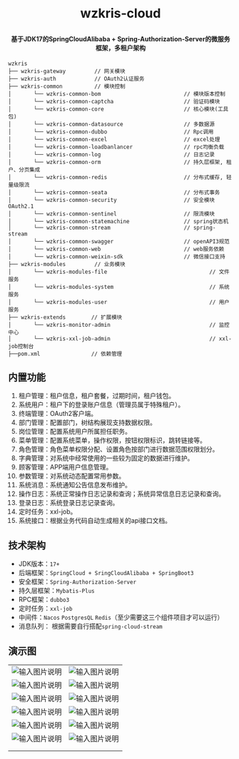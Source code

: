 <h1 align="center" style="margin: 30px 0 30px; font-weight: bold;">wzkris-cloud</h1>
<h4 align="center">基于JDK17的SpringCloudAlibaba + Spring-Authorization-Server的微服务框架，多租户架构</h4>

~~~
wzkris     
├── wzkris-gateway         // 网关模块 
├── wzkris-auth            // OAuth2认证服务
├── wzkris-common          // 模块控制
│       └── wzkris-common-bom                          // 模块版本控制
│       └── wzkris-common-captcha                      // 验证码模块
│       └── wzkris-common-core                         // 核心模块(工具包)
│       └── wzkris-common-datasource                   // 多数据源
│       └── wzkris-common-dubbo                        // Rpc调用
│       └── wzkris-common-excel                        // excel处理
│       └── wzkris-common-loadbanlancer                // rpc均衡负载
│       └── wzkris-common-log                          // 日志记录
│       └── wzkris-common-orm                          // 持久层框架, 租户、分页集成
│       └── wzkris-common-redis                        // 分布式缓存, 轻量级限流
│       └── wzkris-common-seata                        // 分布式事务
│       └── wzkris-common-security                     // 安全模块 OAuth2.1
│       └── wzkris-common-sentinel                     // 限流模块
│       └── wzkris-common-statemachine                 // spring状态机
│       └── wzkris-common-stream                       // spring-stream
│       └── wzkris-common-swagger                      // openAPI3规范
│       └── wzkris-common-web                          // web服务依赖
│       └── wzkris-common-weixin-sdk                   // 微信接口支持
├── wzkris-modules         // 业务模块
│       └── wzkris-modules-file                                // 文件服务 
│       └── wzkris-modules-system                              // 系统服务 
│       └── wzkris-modules-user                                // 用户服务 
├── wzkris-extends        // 扩展模块
│       └── wzkris-monitor-admin                               // 监控中心 
│       └── wzkris-xxl-job-admin                               // xxl-job控制台 
├──pom.xml                // 依赖管理
~~~

## 内置功能

1. 租户管理：租户信息，租户套餐，过期时间，租户钱包。
3. 系统用户：租户下的登录账户信息（管理员属于特殊租户）。
4. 终端管理：OAuth2客户端。
5. 部门管理：配置部门，树结构展现支持数据权限。
6. 岗位管理：配置系统用户所属担任职务。
7. 菜单管理：配置系统菜单，操作权限，按钮权限标识，跳转链接等。
8. 角色管理：角色菜单权限分配、设置角色按部门进行数据范围权限划分。
9. 字典管理：对系统中经常使用的一些较为固定的数据进行维护。
2. 顾客管理：APP端用户信息管理。
10. 参数管理：对系统动态配置常用参数。
11. 系统消息：系统通知公告信息发布维护。
12. 操作日志：系统正常操作日志记录和查询；系统异常信息日志记录和查询。
13. 登录日志：系统登录日志记录查询。
14. 定时任务：xxl-job。
15. 系统接口：根据业务代码自动生成相关的api接口文档。

## 技术架构

- JDK版本：`17+`
- 后端框架：`SpringCloud + SringCloudAlibaba + SpringBoot3`
- 安全框架：`Spring-Authorization-Server`
- 持久层框架：`Mybatis-Plus`
- RPC框架：`dubbo3`
- 定时任务：`xxl-job`
- 中间件：`Nacos` `PostgresQL` `Redis`（至少需要这三个组件项目才可以运行）
- 消息队列： 根据需要自行搭配`spring-cloud-stream`

## 演示图



|                                                                                            |                                                                                            |
|--------------------------------------------------------------------------------------------|--------------------------------------------------------------------------------------------|
| ![输入图片说明](https://foruda.gitee.com/images/1744348068350490903/f3deccdb_8354566.png "屏幕截图")           | ![输入图片说明](https://foruda.gitee.com/images/1744348068417169323/b751865b_8354566.png "屏幕截图") |
| ![输入图片说明](https://foruda.gitee.com/images/1744348256674700279/bd33def1_8354566.png "屏幕截图") | ![输入图片说明](https://foruda.gitee.com/images/1744348272532367001/deb6c1a9_8354566.png "屏幕截图") |
| ![输入图片说明](https://foruda.gitee.com/images/1744348353122059293/04cdb889_8354566.png "屏幕截图") | ![输入图片说明](https://foruda.gitee.com/images/1744348368296240184/6a796b0f_8354566.png "屏幕截图") |
| ![输入图片说明](https://foruda.gitee.com/images/1744348497996669620/f6215b22_8354566.png "屏幕截图") | ![输入图片说明](https://foruda.gitee.com/images/1744348509244436175/2ecfaaa2_8354566.png "屏幕截图") |
| ![输入图片说明](https://foruda.gitee.com/images/1744348637638135915/6c4fec2c_8354566.png "屏幕截图") | ![输入图片说明](https://foruda.gitee.com/images/1744348648401632011/eb152dcd_8354566.png "屏幕截图") |
| ![输入图片说明](https://foruda.gitee.com/images/1744348673892216990/052251b5_8354566.png "屏幕截图") | ![输入图片说明](https://foruda.gitee.com/images/1744348688840182604/2d8c05cc_8354566.png "屏幕截图") |
|  |  |
|  |  |